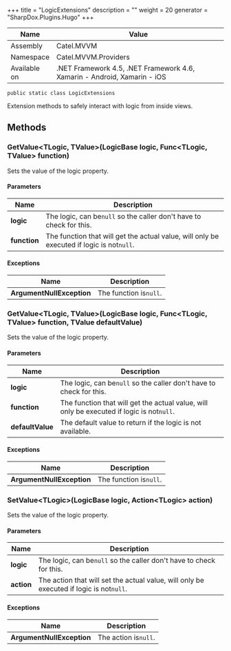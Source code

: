 

+++
title = "LogicExtensions" 
description = ""
weight = 20
generator = "SharpDox.Plugins.Hugo"
+++

Name|Value
---|---
Assembly|Catel.MVVM
Namespace|Catel.MVVM.Providers
Available on|.NET Framework 4.5, .NET Framework 4.6, Xamarin - Android, Xamarin - iOS

```
public static class LogicExtensions
```

Extension methods to safely interact with logic from inside views.

## Methods

### GetValue&lt;TLogic, TValue&gt;(LogicBase logic, Func&lt;TLogic, TValue&gt; function)

Sets the value of the logic property.

#### Parameters

Name|Description
---|---
**logic**|The logic, can be`null` so the caller don't have to check for this.
**function**|The function that will get the actual value, will only be executed if logic is not`null`.

#### Exceptions

Name|Description
---|---
**ArgumentNullException**|The function is`null`.

### GetValue&lt;TLogic, TValue&gt;(LogicBase logic, Func&lt;TLogic, TValue&gt; function, TValue defaultValue)

Sets the value of the logic property.

#### Parameters

Name|Description
---|---
**logic**|The logic, can be`null` so the caller don't have to check for this.
**function**|The function that will get the actual value, will only be executed if logic is not`null`.
**defaultValue**|The default value to return if the logic is not available.

#### Exceptions

Name|Description
---|---
**ArgumentNullException**|The function is`null`.

### SetValue&lt;TLogic&gt;(LogicBase logic, Action&lt;TLogic&gt; action)

Sets the value of the logic property.

#### Parameters

Name|Description
---|---
**logic**|The logic, can be`null` so the caller don't have to check for this.
**action**|The action that will set the actual value, will only be executed if logic is not`null`.

#### Exceptions

Name|Description
---|---
**ArgumentNullException**|The action is`null`.

